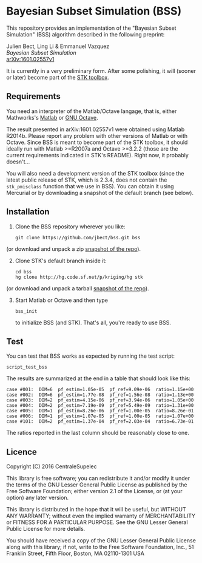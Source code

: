# Bayesian Subset Simulation (BSS)

This repository provides an implementation of the "Bayesian Subset Simulation"
(BSS) algorithm described in the following preprint:

Julien Bect, Ling Li & Emmanuel Vazquez  
_Bayesian Subset Simulation_  
[arXiv:1601.02557v1](http://arxiv.org/abs/1601.02557   "arXiv:1601.02557v1")

It is currently in a very preliminary form.
After some polishing, it will (sooner or later) become
part of the [STK toolbox](https://sourceforge.net/projects/kriging/
"The STK toolbox on SourceForge").


## Requirements

You need an interpreter of the Matlab/Octave langage, that is, either
Mathworks's [Matlab](http://www.mathworks.com/products/matlab/ "Matlab") or
[GNU Octave](https://www.gnu.org/software/octave/ "GNU Octave").

The result presented in arXiv:1601.02557v1 were obtained using Matlab R2014b.
Please report any problem with other versions of Matlab or with Octave.
Since BSS is meant to become part of the STK toolbox, it should ideally run with
Matlab >=R2007a and Octave >=3.2.2 (those are the current requirements indicated
in STK's README). Right now, it probably doesn't...

You will also need a development version of the STK toolbox (since the latest
public release of STK, which is 2.3.4, does not contain the `stk_pmisclass`
function that we use in BSS).  You can obtain it using Mercurial or by
downloading a snapshot of the default branch (see below).


## Installation

 1. Clone the BSS repository wherever you like:

        git clone https://github.com/jbect/bss.git bss
        
   (or download and unpack a zip [snapshot of the
    repo](https://github.com/jbect/bss/archive/master.zip
    "Download a snapshot of BSS's master branch")).

 2. Clone STK's default branch inside it:

        cd bss
        hg clone http://hg.code.sf.net/p/kriging/hg stk
        
   (or download and unpack a tarball [snapshot of the
   repo](https://sourceforge.net/p/kriging/hg/ci/default/tarball
   "Download a snapshot of STK's default branch")).

 3. Start Matlab or Octave and then type

        bss_init

    to initialize BSS (and STK).  That's all, you're ready to use BSS.


## Test

You can test that BSS works as expected by running the test script:

    script_test_bss

The results are summarized at the end in a table that should look like this:

    case #001:  DIM=6  pf_estim=1.05e-05  pf_ref=9.09e-06  ratio=1.15e+00  
    case #002:  DIM=6  pf_estim=1.77e-08  pf_ref=1.56e-08  ratio=1.13e+00  
    case #003:  DIM=2  pf_estim=4.15e-06  pf_ref=3.94e-06  ratio=1.05e+00  
    case #004:  DIM=2  pf_estim=7.19e-09  pf_ref=5.49e-09  ratio=1.31e+00  
    case #005:  DIM=1  pf_estim=8.26e-06  pf_ref=1.00e-05  ratio=8.26e-01  
    case #006:  DIM=1  pf_estim=1.07e-05  pf_ref=1.00e-05  ratio=1.07e+00  
    case #101:  DIM=2  pf_estim=1.37e-04  pf_ref=2.03e-04  ratio=6.73e-01 

The ratios reported in the last column should be reasonably close to one.


## Licence

Copyright (C) 2016 CentraleSupelec

This library is free software; you can redistribute it and/or
modify it under the terms of the GNU Lesser General Public
License as published by the Free Software Foundation; either
version 2.1 of the License, or (at your option) any later version.

This library is distributed in the hope that it will be useful,
but WITHOUT ANY WARRANTY; without even the implied warranty of
MERCHANTABILITY or FITNESS FOR A PARTICULAR PURPOSE.  See the GNU
Lesser General Public License for more details.

You should have received a copy of the GNU Lesser General Public
License along with this library; if not, write to the Free Software
Foundation, Inc., 51 Franklin Street, Fifth Floor, Boston, MA  02110-1301  USA
